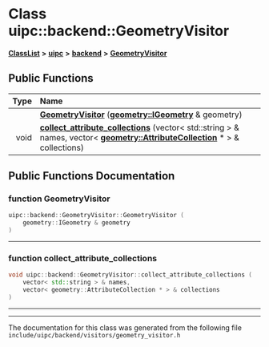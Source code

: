 

# Class uipc::backend::GeometryVisitor



[**ClassList**](annotated.md) **>** [**uipc**](namespaceuipc.md) **>** [**backend**](namespaceuipc_1_1backend.md) **>** [**GeometryVisitor**](classuipc_1_1backend_1_1_geometry_visitor.md)










































## Public Functions

| Type | Name |
| ---: | :--- |
|   | [**GeometryVisitor**](#function-geometryvisitor) ([**geometry::IGeometry**](classuipc_1_1geometry_1_1_i_geometry.md) & geometry) <br> |
|  void | [**collect\_attribute\_collections**](#function-collect_attribute_collections) (vector&lt; std::string &gt; & names, vector&lt; [**geometry::AttributeCollection**](classuipc_1_1geometry_1_1_attribute_collection.md) \* &gt; & collections) <br> |




























## Public Functions Documentation




### function GeometryVisitor 

```C++
uipc::backend::GeometryVisitor::GeometryVisitor (
    geometry::IGeometry & geometry
) 
```




<hr>



### function collect\_attribute\_collections 

```C++
void uipc::backend::GeometryVisitor::collect_attribute_collections (
    vector< std::string > & names,
    vector< geometry::AttributeCollection * > & collections
) 
```




<hr>

------------------------------
The documentation for this class was generated from the following file `include/uipc/backend/visitors/geometry_visitor.h`

